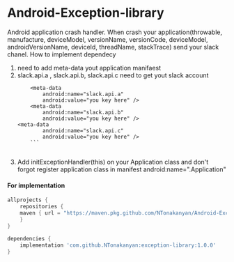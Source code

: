 # Android-Exception-library

Android application crash handler.
When crash your application(throwable, manufacture, deviceModel, versionName, versionCode, deviceModel, androidVersionName, deviceId, threadName, stackTrace) send your slack chanel.
How to implement dependecy
1. need to add meta-data yout application manifaest 
2. slack.api.a , slack.api.b, slack.api.c need to get yout slack account 
 	```manifest 
        <meta-data
            android:name="slack.api.a"
            android:value="you key here" />
        <meta-data
            android:name="slack.api.b"
            android:value="you key here" />
	<meta-data
            android:name="slack.api.c"
            android:value="you key here" />
	    ```
	    
3. Add initExceptionHandler(this) on your Application class and don't forgot register application class in manifest android:name=".Application"

####  For implementation

```gradle
allprojects {
    repositories {
	maven { url = "https://maven.pkg.github.com/NTonakanyan/Android-Exception-library" }
    }
}
	
dependencies {
	implementation 'com.github.NTonakanyan:exception-library:1.0.0'
}
```
